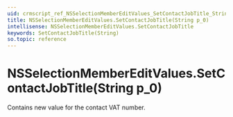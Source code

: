 ```yaml
---
uid: crmscript_ref_NSSelectionMemberEditValues_SetContactJobTitle_String_p_0
title: NSSelectionMemberEditValues.SetContactJobTitle(String p_0)
intellisense: NSSelectionMemberEditValues.SetContactJobTitle
keywords: SetContactJobTitle(String)
so.topic: reference
---
```


# NSSelectionMemberEditValues.SetContactJobTitle(String p_0)

Contains new value for the contact VAT number.

